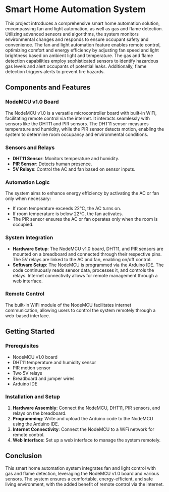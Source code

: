 # Smart Home Automation System

This project introduces a comprehensive smart home automation solution, encompassing fan and light automation, as well as gas and flame detection. Utilizing advanced sensors and algorithms, the system monitors environmental changes and responds to ensure occupant safety and convenience. The fan and light automation feature enables remote control, optimizing comfort and energy efficiency by adjusting fan speed and light brightness based on ambient light and temperature. The gas and flame detection capabilities employ sophisticated sensors to identify hazardous gas levels and alert occupants of potential leaks. Additionally, flame detection triggers alerts to prevent fire hazards.

## Components and Features

### NodeMCU v1.0 Board
The NodeMCU v1.0 is a versatile microcontroller board with built-in WiFi, facilitating remote control via the internet. It interacts seamlessly with sensors like the DHT11 and PIR sensors. The DHT11 sensor measures temperature and humidity, while the PIR sensor detects motion, enabling the system to determine room occupancy and environmental conditions.

### Sensors and Relays
- **DHT11 Sensor**: Monitors temperature and humidity.
- **PIR Sensor**: Detects human presence.
- **5V Relays**: Control the AC and fan based on sensor inputs.

### Automation Logic
The system aims to enhance energy efficiency by activating the AC or fan only when necessary:
- If room temperature exceeds 22°C, the AC turns on.
- If room temperature is below 22°C, the fan activates.
- The PIR sensor ensures the AC or fan operates only when the room is occupied.

### System Integration
- **Hardware Setup**: The NodeMCU v1.0 board, DHT11, and PIR sensors are mounted on a breadboard and connected through their respective pins. The 5V relays are linked to the AC and fan, enabling on/off control.
- **Software Setup**: The NodeMCU is programmed via the Arduino IDE. The code continuously reads sensor data, processes it, and controls the relays. Internet connectivity allows for remote management through a web interface.

### Remote Control
The built-in WiFi module of the NodeMCU facilitates internet communication, allowing users to control the system remotely through a web-based interface.

## Getting Started

### Prerequisites
- NodeMCU v1.0 board
- DHT11 temperature and humidity sensor
- PIR motion sensor
- Two 5V relays
- Breadboard and jumper wires
- Arduino IDE

### Installation and Setup
1. **Hardware Assembly**: Connect the NodeMCU, DHT11, PIR sensors, and relays on the breadboard.
2. **Programming**: Write and upload the Arduino code to the NodeMCU using the Arduino IDE.
3. **Internet Connectivity**: Connect the NodeMCU to a WiFi network for remote control.
4. **Web Interface**: Set up a web interface to manage the system remotely.

## Conclusion
This smart home automation system integrates fan and light control with gas and flame detection, leveraging the NodeMCU v1.0 board and various sensors. The system ensures a comfortable, energy-efficient, and safe living environment, with the added benefit of remote control via the internet.
